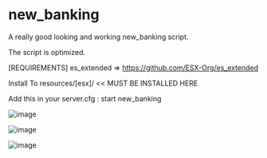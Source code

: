 # new_banking
A really good looking and working new_banking script.

The script is optimized.

[REQUIREMENTS]
es_extended => https://github.com/ESX-Org/es_extended

Install To resources/[esx]/ << MUST BE INSTALLED HERE

Add this in your server.cfg : start new_banking

![image](https://user-images.githubusercontent.com/81487753/128032785-fd66e6b0-886e-4ef5-bb1b-ef2c1ac601d1.png)

![image](https://user-images.githubusercontent.com/81487753/128032967-37975058-7677-49f0-aebe-e9940bb167ed.png)

![image](https://user-images.githubusercontent.com/81487753/128033004-9b287fe7-3abe-4962-a671-2420e6b490b1.png)

